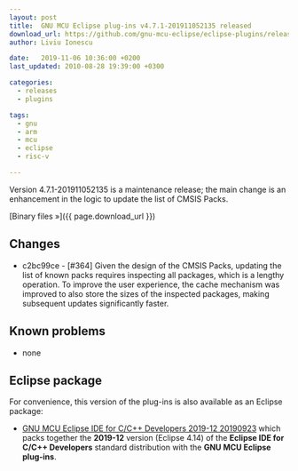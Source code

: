 ```yaml
---
layout: post
title:  GNU MCU Eclipse plug-ins v4.7.1-201911052135 released
download_url: https://github.com/gnu-mcu-eclipse/eclipse-plugins/releases/tag/v4.7.1-201911052135/
author: Liviu Ionescu

date:   2019-11-06 10:36:00 +0200
last_updated: 2010-08-28 19:39:00 +0300

categories:
  - releases
  - plugins

tags:
  - gnu
  - arm
  - mcu
  - eclipse
  - risc-v

---
```


Version 4.7.1-201911052135 is a maintenance release; the main change is an
enhancement in the logic to update the list of CMSIS Packs.

[Binary files »]({{ page.download_url }})

## Changes

- c2bc99ce - [#364] Given the design of the CMSIS Packs, updating
the list of known packs requires inspecting all packages, which is a
lengthy operation. To improve the user experience, the cache mechanism
was improved to also store the sizes of the inspected packages, making
subsequent updates significantly faster.

## Known problems

- none

## Eclipse package

For convenience, this version of the plug-ins is also available as
an Eclipse package:

- [GNU MCU Eclipse IDE for C/C++ Developers 2019-12 20190923](https://github.com/gnu-mcu-eclipse/org.eclipse.epp.packages/releases/tag/v4.7.1-20200115-2019-12)
which packs together the **2019-12** version (Eclipse 4.14) of the
**Eclipse IDE for C/C++ Developers** standard distribution with the
**GNU MCU Eclipse plug-ins**.
